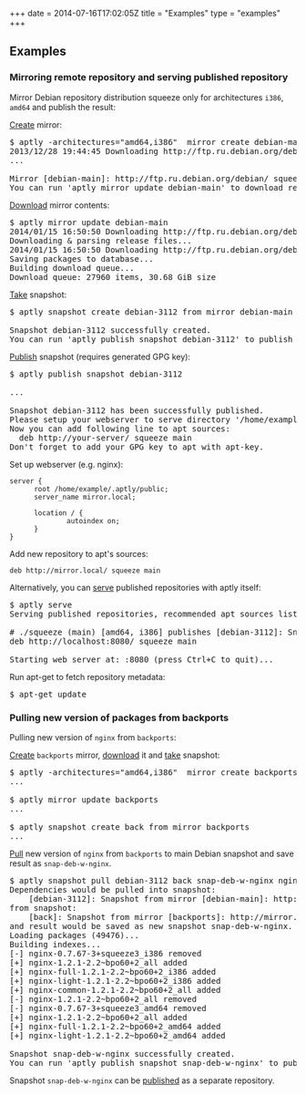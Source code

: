 +++
date = 2014-07-16T17:02:05Z
title = "Examples"
type = "examples"
+++

Examples
--------

### Mirroring remote repository and serving published repository

Mirror Debian repository distribution squeeze only for architectures
`i386`, `amd64` and publish the result:

[Create](/doc/aptly/mirror/create) mirror:

<pre class="code">
$ aptly -architectures="amd64,i386"  mirror create debian-main http://ftp.ru.debian.org/debian/ squeeze main
2013/12/28 19:44:45 Downloading http://ftp.ru.debian.org/debian/dists/squeeze/Release...
...

Mirror [debian-main]: http://ftp.ru.debian.org/debian/ squeeze successfully added.
You can run 'aptly mirror update debian-main' to download repository contents.
</pre>

[Download](/doc/aptly/mirror/update) mirror contents:


<pre class="code">
$ aptly mirror update debian-main
2014/01/15 16:50:50 Downloading http://ftp.ru.debian.org/debian/dists/squeeze/Release...
Downloading &amp; parsing release files...
2014/01/15 16:50:50 Downloading http://ftp.ru.debian.org/debian/dists/squeeze/main/binary-amd64/Packages.bz2...
Saving packages to database...
Building download queue...
Download queue: 27960 items, 30.68 GiB size
</pre>

[Take](/doc/aptly/snapshot/create) snapshot:

<pre class="code">
$ aptly snapshot create debian-3112 from mirror debian-main

Snapshot debian-3112 successfully created.
You can run 'aptly publish snapshot debian-3112' to publish snapshot as Debian repository.
</pre>

[Publish](/doc/aptly/publish/snapshot) snapshot (requires generated GPG
key):

<pre class="code">
$ aptly publish snapshot debian-3112

...

Snapshot debian-3112 has been successfully published.
Please setup your webserver to serve directory '/home/example/.aptly/public' with autoindexing.
Now you can add following line to apt sources:
  deb http://your-server/ squeeze main
Don't forget to add your GPG key to apt with apt-key.
</pre>

Set up webserver (e.g. nginx):

    server {
          root /home/example/.aptly/public;
          server_name mirror.local;

          location / {
                  autoindex on;
          }
    }

Add new repository to apt's sources:

    deb http://mirror.local/ squeeze main

Alternatively, you can [serve](/doc/aptly/serve) published repositories with
aptly itself:

<pre class="code">
$ aptly serve
Serving published repositories, recommended apt sources list:

# ./squeeze (main) [amd64, i386] publishes [debian-3112]: Snapshot from mirror [debian-main]: http://ftp.ru.debian.org/debian/ squeeze
deb http://localhost:8080/ squeeze main

Starting web server at: :8080 (press Ctrl+C to quit)...
</pre>

Run apt-get to fetch repository metadata:

<pre class="code">
$ apt-get update
</pre>

### Pulling new version of packages from backports

Pulling new version of `nginx` from `backports`:

[Create](/doc/aptly/mirror/create) `backports` mirror,
[download](/doc/aptly/mirror/update) it and [take](/doc/aptly/snapshot/create)
snapshot:

<pre class="code">
$ aptly -architectures="amd64,i386"  mirror create backports http://mirror.yandex.ru/backports.org/ squeeze-backports
...

$ aptly mirror update backports
...

$ aptly snapshot create back from mirror backports
...
</pre>

[Pull](/doc/aptly/snapshot/pull) new version of `nginx` from `backports` to
main Debian snapshot and save result as `snap-deb-w-nginx`.

<pre class="code">
$ aptly snapshot pull debian-3112 back snap-deb-w-nginx nginx
Dependencies would be pulled into snapshot:
    [debian-3112]: Snapshot from mirror [debian-main]: http://ftp.ru.debian.org/debian/ squeeze
from snapshot:
    [back]: Snapshot from mirror [backports]: http://mirror.yandex.ru/backports.org/ squeeze-backports
and result would be saved as new snapshot snap-deb-w-nginx.
Loading packages (49476)...
Building indexes...
[-] nginx-0.7.67-3+squeeze3_i386 removed
[+] nginx-1.2.1-2.2~bpo60+2_all added
[+] nginx-full-1.2.1-2.2~bpo60+2_i386 added
[+] nginx-light-1.2.1-2.2~bpo60+2_i386 added
[+] nginx-common-1.2.1-2.2~bpo60+2_all added
[-] nginx-1.2.1-2.2~bpo60+2_all removed
[-] nginx-0.7.67-3+squeeze3_amd64 removed
[+] nginx-1.2.1-2.2~bpo60+2_all added
[+] nginx-full-1.2.1-2.2~bpo60+2_amd64 added
[+] nginx-light-1.2.1-2.2~bpo60+2_amd64 added

Snapshot snap-deb-w-nginx successfully created.
You can run 'aptly publish snapshot snap-deb-w-nginx' to publish snapshot as Debian repository.
</pre>

Snapshot `snap-deb-w-nginx` can be [published](/doc/aptly/publish/snapshot)
as a separate repository.
